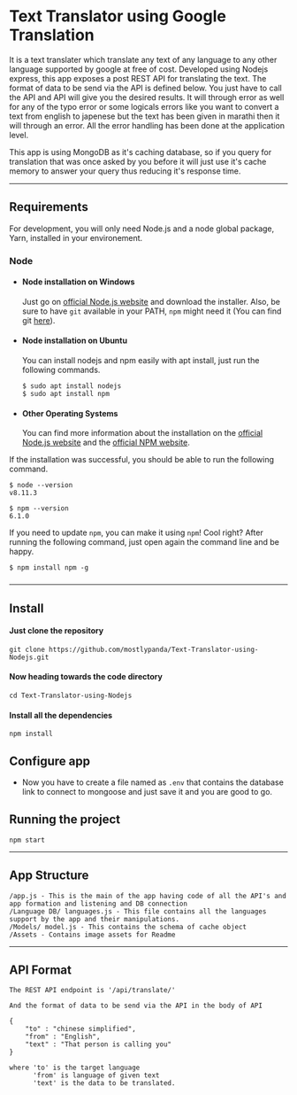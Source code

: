 # Text Translator using Google Translation 
It is a text translater which translate any text of any language to any other language supported by google at free of cost. Developed using Nodejs express, this app exposes a post REST API for translating the text. The format of data to be send via the API is defined below. You just have to call the API and API will give you the desired results. It will through error as well for any of the typo error or some logicals errors like you want to convert a text from english to japenese but the text has been given in marathi then it will through an error. All the error handling has been done at the application level. 

This app is using MongoDB as it's caching database, so if you query for translation that was once asked by you before it will just use it's cache memory to answer your query thus reducing it's response time.

---
## Requirements

For development, you will only need Node.js and a node global package, Yarn, installed in your environement.

### Node
- #### Node installation on Windows

  Just go on [official Node.js website](https://nodejs.org/) and download the installer.
Also, be sure to have `git` available in your PATH, `npm` might need it (You can find git [here](https://git-scm.com/)).

- #### Node installation on Ubuntu

  You can install nodejs and npm easily with apt install, just run the following commands.

      $ sudo apt install nodejs
      $ sudo apt install npm

- #### Other Operating Systems
  You can find more information about the installation on the [official Node.js website](https://nodejs.org/) and the [official NPM website](https://npmjs.org/).

If the installation was successful, you should be able to run the following command.

    $ node --version
    v8.11.3

    $ npm --version
    6.1.0

If you need to update `npm`, you can make it using `npm`! Cool right? After running the following command, just open again the command line and be happy.

    $ npm install npm -g

###
---

## Install

#### Just clone the repository

```
git clone https://github.com/mostlypanda/Text-Translator-using-Nodejs.git
```

#### Now heading towards the code directory    
    
```  
cd Text-Translator-using-Nodejs
```

#### Install all the dependencies    

```
npm install
```

## Configure app

- Now you have to create a file named as ```.env``` that contains the database link to connect to mongoose and just save it and you are good to go.

## Running the project

```
npm start
```

---

## App Structure

```
/app.js - This is the main of the app having code of all the API's and app formation and listening and DB connection
/Language DB/ languages.js - This file contains all the languages support by the app and their manipulations.
/Models/ model.js - This contains the schema of cache object 
/Assets - Contains image assets for Readme
```
---

## API Format

```
The REST API endpoint is '/api/translate/'

And the format of data to be send via the API in the body of API

{
    "to" : "chinese simplified",
    "from" : "English",
    "text" : "That person is calling you"
}

where 'to' is the target language
      'from' is language of given text
      'text' is the data to be translated. 

```

